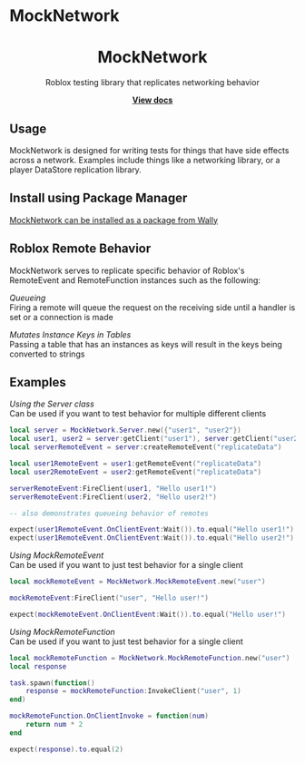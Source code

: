 # MockNetwork
<div align="center">
	<h1>MockNetwork</h1>
	<p>Roblox testing library that replicates networking behavior</p>
	<a href="https://revvy02.github.io/MockNetwork/"><strong>View docs</strong></a>
</div>
<!--moonwave-hide-before-this-line-->

## Usage
MockNetwork is designed for writing tests for things that have side effects across a network.
Examples include things like a networking library, or a player DataStore replication library.

## Install using Package Manager
[MockNetwork can be installed as a package from Wally](https://wally.run/package/revvy02/mocknetwork)

## Roblox Remote Behavior
MockNetwork serves to replicate specific behavior of Roblox's RemoteEvent and RemoteFunction instances such as the following:

*Queueing*\
Firing a remote will queue the request on the receiving side until a handler is set or a connection is made

*Mutates Instance Keys in Tables*\
Passing a table that has an instances as keys will result in the keys being converted to strings

## Examples
*Using the Server class*\
Can be used if you want to test behavior for multiple different clients

```lua
local server = MockNetwork.Server.new({"user1", "user2"})
local user1, user2 = server:getClient("user1"), server:getClient("user2")
local serverRemoteEvent = server:createRemoteEvent("replicateData")

local user1RemoteEvent = user1:getRemoteEvent("replicateData")
local user2RemoteEvent = user2:getRemoteEvent("replicateData")

serverRemoteEvent:FireClient(user1, "Hello user1!")
serverRemoteEvent:FireClient(user2, "Hello user2!")

-- also demonstrates queueing behavior of remotes

expect(user1RemoteEvent.OnClientEvent:Wait()).to.equal("Hello user1!")
expect(user1RemoteEvent.OnClientEvent:Wait()).to.equal("Hello user2!")
```

*Using MockRemoteEvent*\
Can be used if you want to just test behavior for a single client

```lua
local mockRemoteEvent = MockNetwork.MockRemoteEvent.new("user")

mockRemoteEvent:FireClient("user", "Hello user!")

expect(mockRemoteEvent.OnClientEvent:Wait()).to.equal("Hello user!")
```

*Using MockRemoteFunction*\
Can be used if you want to just test behavior for a single client

```lua
local mockRemoteFunction = MockNetwork.MockRemoteFunction.new("user")
local response

task.spawn(function()
	response = mockRemoteFunction:InvokeClient("user", 1)
end)

mockRemoteFunction.OnClientInvoke = function(num)
	return num * 2
end

expect(response).to.equal(2)
```
